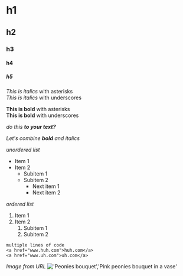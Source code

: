# h1
## h2
### h3
#### h4
##### h5

*This is italics* with asterisks <br>
_This is italics_ with underscores


**This is bold** with asterisks <br> <hidden comment>
__This is bold__ with underscores

*do this **to your text?***

_Let's combine **bold** and italics_

*unordered list*
* Item 1
* Item 2
  * Subitem 1
  * Subitem 2
    * Next item 1
    * Next item 2
    
    
*ordered list*
1. Item 1
2. Item 2
    1. Subitem 1
    2. Subitem 2
    
```
multiple lines of code
<a href="www.huh.com">huh.com</a>
<a href="www.uh.com">uh.com</a>
```
*Image from URL*
!['Peonies bouquet','Pink peonies bouquet in a vase'](https://dy1yydbfzm05w.cloudfront.net/media/catalog/product/cache/39b52c4cabb46819553175347e38b212/f/a/famingo_peony_vase.jpg)

